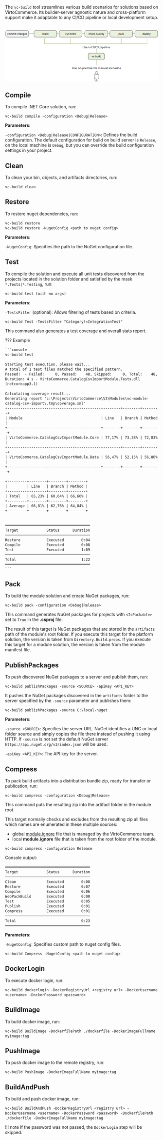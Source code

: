 The `vc-build` tool streamlines various build scenarios for solutions based on VirtoCommerce. Its builder-server agnostic nature and cross-platform support make it adaptable to any CI/CD pipeline or local development setup.
<br>
<br>
<br>
![vc-build CLI](media/build-automation.png)

## Compile

To compile .NET Core solution, run:

```console
vc-build compile -configuration <Debug|Release>
```

**Parameters:**

`-configuration <Debug|Release|CONFIGURATION>`: Defines the build configuration. The default configuration for build on build server is `Release`, on the local machine is `Debug`, but you can override the build configuration settings in your project.
  
## Clean

To clean your bin, objects, and artifacts directories, run:

```console
vc-build clean
```

## Restore

To restore nuget dependencies, run:

```console
vc-build restore
vc-build restore -NugetConfig <path to nuget config>
```

**Parameters:**

`-NugetConfig`: Specifies the path to the NuGet configuration file.

## Test

To compile the solution and execute all unit tests discovered from the projects located in the solution folder and satisfied by the mask `*.Tests|*.Testing`, run: 

```console
vc-build test (with no args)
```

**Parameters:**

`-TestsFilter` (optional): Allows filtering of tests based on criteria.

```console
vc-build Test -TestsFilter "Category!=IntegrationTest"
```

This command also generates a test coverage and overall stats report.

??? Example

    ```console
    vc-build test

    Starting test execution, please wait...
    A total of 1 test files matched the specified pattern.
    Passed!  - Failed:     0, Passed:    48, Skipped:     0, Total:    48, Duration: 4 s - VirtoCommerce.CatalogCsvImportModule.Tests.dll (netcoreapp3.1)

    Calculating coverage result...
    Generating report 'c:\Projects\VirtoCommerce\V3\Modules\vc-module-catalog-csv-import\.tmp\coverage.xml'
    +-------------------------------------------+--------+--------+--------+
    | Module                                    | Line   | Branch | Method |
    +-------------------------------------------+--------+--------+--------+
    | VirtoCommerce.CatalogCsvImportModule.Core | 77,17% | 73,38% | 72,83% |
    +-------------------------------------------+--------+--------+--------+
    | VirtoCommerce.CatalogCsvImportModule.Data | 56,47% | 52,15% | 56,86% |
    +-------------------------------------------+--------+--------+--------+

    +---------+--------+--------+--------+
    |         | Line   | Branch | Method |
    +---------+--------+--------+--------+
    | Total   | 65,23% | 60,64% | 66,66% |
    +---------+--------+--------+--------+
    | Average | 66,81% | 62,76% | 64,84% |
    +---------+--------+--------+--------+


    ═══════════════════════════════════════
    Target             Status      Duration
    ───────────────────────────────────────
    Restore            Executed        0:04
    Compile            Executed        0:08
    Test               Executed        1:09
    ───────────────────────────────────────
    Total                              1:22
    ═══════════════════════════════════════
    ```

## Pack

To build the module solution and create NuGet packages, run:

```console
vc-build pack -configuration <Debug|Release> 
```

This command generates NuGet packages for projects with `<IsPackable>` set to `True` in the **.csproj** file.

The result of this target is NuGet packages that are stored in the `artifacts` path of the module's root folder. If you execute this target for the platform solution, the version is taken from `Directory.Build.props`. If you execute this target for a module solution, the version is taken from the module manifest file.

## PublishPackages

To push discovered NuGet packages to a server and publish them, run:

```console
vc-build publishPackages -source <SOURCE> -apiKey <API_KEY>
```

It pushes the NuGet packages discovered in the `artifacts` folder to the server specified by the `-source` parameter and publishes them:

```console
vc-build publishPackages -source C:\local-nuget 
```

**Parameters:**

`-source <SOURCE>`: Specifies the server URL. NuGet identifies a UNC or local folder source and simply copies the file there instead of pushing it using HTTP. If `-source` is not set the default NuGet server `https://api.nuget.org/v3/index.json` will be used.

`-apiKey <API_KEY>`: The API key for the server.

## Compress 

To pack build artifacts into a distribution bundle zip, ready for transfer or publication, run:

```console
vc-build compress -configuration <Debug|Release>
```

This command puts the resulting zip into the artifact folder in the module root. 

This target normally checks and excludes from the resulting zip all files which names are enumerated in these multiple sources:

* global [module.ignore](https://raw.githubusercontent.com/VirtoCommerce/vc-platform/dev/module.ignore) file that is managed by the VirtoCommerce team.
* local **module.ignore** file that is taken from the root folder of the module.
  
```console
vc-build compress -configuration Release
```

Console output:

```console
═══════════════════════════════════════
Target             Status      Duration
───────────────────────────────────────
Clean              Executed        0:00
Restore            Executed        0:07
Compile            Executed        0:06
WebPackBuild       Executed        0:00
Test               Executed        0:05
Publish            Executed        0:01
Compress           Executed        0:01
───────────────────────────────────────
Total                              0:23
═══════════════════════════════════════
```


**Parameters:**

`-NugetConfig`: Specifies custom path to nuget config files.

```console
vc-build Compress -NugetConfig <path to nuget config>
```

## DockerLogin

To execute docker login, run:

```console
vc-build dockerlogin -DockerRegistryUrl <registry url> -DockerUsername <username> -DockerPassword <password>
```

## BuildImage

To build docker image, run:

```console
vc-build BuildImage -DockerfilePath ./dockerfile -DockerImageFullName myimage:tag
```

## PushImage

To push docker image to the remote registry, run:

```console
vc-build PushImage -DockerImageFullName myimage:tag
```

## BuildAndPush

To build and push docker image, run: 

```console
vc-build BuildAndPush -DockerRegistryUrl <registry url> -DockerUsername <username> -DockerPassword <password> -DockerfilePath ./dockerfile -DockerImageFullName myimage:tag
```

!!! note
    If the password was not passed, the `DockerLogin` step will be skipped.